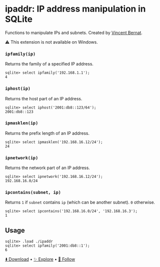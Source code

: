 # ipaddr: IP address manipulation in SQLite

Functions to manipulate IPs and subnets. Created by [Vincent Bernat](https://github.com/vincentbernat).

⚠️ This extension is not available on Windows.

### `ipfamily(ip)`

Returns the family of a specified IP address.

```
sqlite> select ipfamily('192.168.1.1');
4
```

### `iphost(ip)`

Returns the host part of an IP address.

```
sqlite> select iphost('2001:db8::123/64');
2001:db8::123
```

### `ipmasklen(ip)`

Returns the prefix length of an IP address.

```
sqlite> select ipmasklen('192.168.16.12/24');
24
```

### `ipnetwork(ip)`

Returns the network part of an IP address.

```
sqlite> select ipnetwork('192.168.16.12/24');
192.168.16.0/24
```

### `ipcontains(subnet, ip)`

Returns `1` if `subnet` contains `ip` (which can be another subnet).
`0` otherwise.

```
sqlite> select ipcontains('192.168.16.0/24', '192.168.16.3');
1
```

## Usage

```
sqlite> .load ./ipaddr
sqlite> select ipfamily('2001:db8::1');
6
```

[⬇️ Download](https://github.com/nalgeon/sqlean/releases/latest) •
[✨ Explore](https://github.com/nalgeon/sqlean) •
[🚀 Follow](https://twitter.com/ohmypy)
